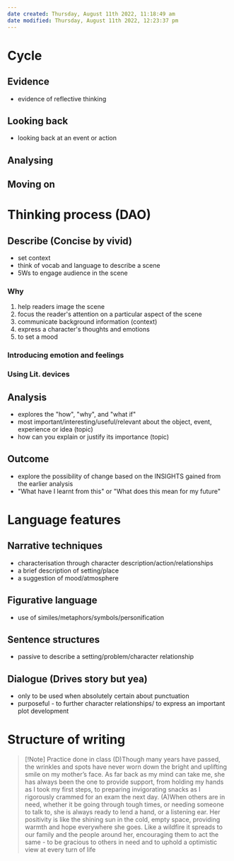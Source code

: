 ```yaml
---
date created: Thursday, August 11th 2022, 11:18:49 am
date modified: Thursday, August 11th 2022, 12:23:37 pm
---
```


# Cycle 

## Evidence

- evidence of reflective thinking

## Looking back

- looking back at an event or action

## Analysing

## Moving on

# Thinking process (DAO)

## Describe (Concise by vivid)

- set context
- think of vocab and language to describe a scene
- 5Ws to engage audience in the scene

### Why

1. help readers image the scene
2. focus the reader's attention on a particular aspect of the scene
3. communicate background information (context)
4. express a character's thoughts and emotions
5. to set a mood

### Introducing emotion and feelings

### Using Lit. devices

## Analysis

- explores the "how", "why", and "what if"
- most important/interesting/useful/relevant about the object, event, experience or idea (topic)
- how can you explain or justify its importance (topic)

## Outcome

- explore the possibility of change based on the INSIGHTS gained from the earlier analysis
- "What have I learnt from this" or "What does this mean for my future"

# Language features

## Narrative techniques

- characterisation through character description/action/relationships
- a brief description of setting/place
- a suggestion of mood/atmosphere

## Figurative language

- use of similes/metaphors/symbols/personification

## Sentence structures

- passive to describe a setting/problem/character relationship

## Dialogue (Drives story but yea)

- only to be used when absolutely certain about punctuation
- purposeful - to further character relationships/ to express an important plot development

# Structure of writing


> [!Note] Practice done in class
> (D)Though many years have passed, the wrinkles and spots have never worn down the bright and uplifting smile on my mother’s face. As far back as my mind can take me, she has always been the one to provide support, from holding my hands as I took my first steps, to preparing invigorating snacks as I rigorously crammed for an exam the next day.
> (A)When others are in need, whether it be going through tough times, or needing someone to talk to, she is always ready to lend a hand, or a listening ear. Her positivity is like the shining sun in the cold, empty space, providing warmth and hope everywhere she goes. Like a wildfire it spreads to our family and the people around her, encouraging them to act the same - to be gracious to others in need and to uphold a optimistic view at every turn of life